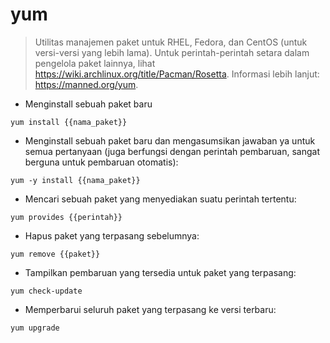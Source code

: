 # yum

> Utilitas manajemen paket untuk RHEL, Fedora, dan CentOS (untuk versi-versi yang lebih lama).
> Untuk perintah-perintah setara dalam pengelola paket lainnya, lihat https://wiki.archlinux.org/title/Pacman/Rosetta.
> Informasi lebih lanjut: https://manned.org/yum.

- Menginstall sebuah paket baru

`yum install {{nama_paket}}`

- Menginstall sebuah paket baru dan mengasumsikan jawaban ya untuk semua pertanyaan (juga berfungsi dengan perintah pembaruan, sangat berguna untuk pembaruan otomatis):

`yum -y install {{nama_paket}}`

- Mencari sebuah paket yang menyediakan suatu perintah tertentu:

`yum provides {{perintah}}`

- Hapus paket yang terpasang sebelumnya:

`yum remove {{paket}}`

- Tampilkan pembaruan yang tersedia untuk paket yang terpasang:

`yum check-update`

- Memperbarui seluruh paket yang terpasang ke versi terbaru:

`yum upgrade`
